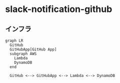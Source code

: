 # slack-notification-github

## インフラ

```mermaid
graph LR
  GitHub
  GitHubApp[GitHub App]
  subgraph AWS
    Lambda
    DynamoDB
  end

  GitHub <--> GitHubApp <--> Lambda <--> DynamoDB
```

